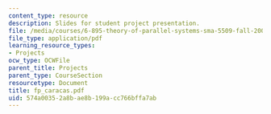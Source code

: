 ```yaml
---
content_type: resource
description: Slides for student project presentation.
file: /media/courses/6-895-theory-of-parallel-systems-sma-5509-fall-2003/574a00352a8bae8b199acc766bffa7ab_fp_caracas.pdf
file_type: application/pdf
learning_resource_types:
- Projects
ocw_type: OCWFile
parent_title: Projects
parent_type: CourseSection
resourcetype: Document
title: fp_caracas.pdf
uid: 574a0035-2a8b-ae8b-199a-cc766bffa7ab
---
```

